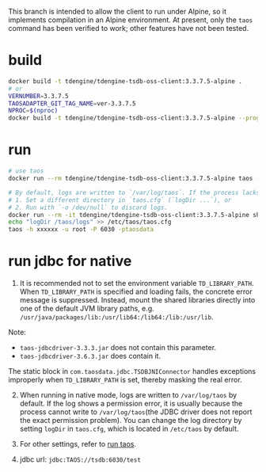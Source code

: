 This branch is intended to allow the client to run under Alpine, so it implements compilation in an Alpine environment. At present, only the `taos`  command has been verified to work; other features have not been tested.

# build

```bash
docker build -t tdengine/tdengine-tsdb-oss-client:3.3.7.5-alpine .
# or
VERNUMBER=3.3.7.5
TAOSADAPTER_GIT_TAG_NAME=ver-3.3.7.5
NPROC=$(nproc)
docker build -t tdengine/tdengine-tsdb-oss-client:3.3.7.5-alpine --progress=plain --build-arg NPROC=NPROC --build-arg VERNUMBER=${VERNUMBER} --build-arg TAOSADAPTER_GIT_TAG_NAME=${TAOSADAPTER_GIT_TAG_NAME} .
```


# run

```bash
# use taos
docker run --rm tdengine/tdengine-tsdb-oss-client:3.3.7.5-alpine taos -h xxxxxx -u root -P 6030 -ptaosdata

# By default, logs are written to `/var/log/taos`. If the process lacks write permission there, you can either:
# 1. Set a different directory in `taos.cfg` (`logDir ...`), or
# 2. Run with `-o /dev/null` to discard logs.
docker run --rm -it tdengine/tdengine-tsdb-oss-client:3.3.7.5-alpine sh
echo "logDir /taos/logs" >> /etc/taos/taos.cfg
taos -h xxxxxx -u root -P 6030 -ptaosdata
```


# run jdbc for native

1. It is recommended not to set the environment variable `TD_LIBRARY_PATH`. When `TD_LIBRARY_PATH` is specified and loading fails, the concrete error message is suppressed. Instead, mount the shared libraries directly into one of the default JVM library paths, e.g. `/usr/java/packages/lib:/usr/lib64:/lib64:/lib:/usr/lib`.

Note:
- `taos-jdbcdriver-3.3.3.jar` does not contain this parameter.
- `taos-jdbcdriver-3.6.3.jar` does contain it.

The static block in `com.taosdata.jdbc.TSDBJNIConnector` handles exceptions improperly when `TD_LIBRARY_PATH` is set, thereby masking the real error.

2. When running in native mode, logs are written to `/var/log/taos` by default. If the log shows a permission error, it is usually because the process cannot write to `/var/log/taos`(the JDBC driver does not report the exact permission problem). You can change the log directory by setting `logDir` in `taos.cfg`, which is located in `/etc/taos` by default.

3. For other settings, refer to [run taos](#-run-taos).

4. jdbc url: `jdbc:TAOS://tsdb:6030/test`
